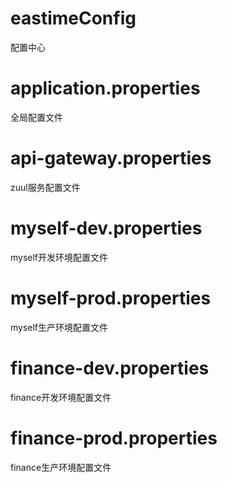 # eastimeConfig
配置中心

# application.properties
全局配置文件

# api-gateway.properties
zuul服务配置文件

# myself-dev.properties
myself开发环境配置文件

# myself-prod.properties
myself生产环境配置文件

# finance-dev.properties
finance开发环境配置文件

# finance-prod.properties
finance生产环境配置文件
